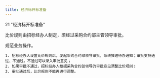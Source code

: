 ```yaml
---
title: 经济标开标准备
---
```

21    "经济标开标准备"         

比价规则由招标经办人制定，须经过采购合约部主管领导审批。     

规范业务操作。                         

   	1. 招标经办人设置比价规则后，发起采购合约部领导审批，系统推送待办通知；审批支持通过、不通过。不通过可以录入审批意见；
   	2. 如果审批不通过，招标经办人根据采购合约部领导的审批意见调整比价规则；
   	3. 审批通过后，比价规则不能再进行调整。

